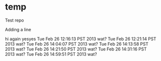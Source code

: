 temp
====

Test repo


Adding a line

hi again
yesyes
Tue Feb 26 12:16:13 PST 2013 wat?
Tue Feb 26 12:21:14 PST 2013 wat?
Tue Feb 26 14:04:07 PST 2013 wat?
Tue Feb 26 14:13:58 PST 2013 wat?
Tue Feb 26 14:21:50 PST 2013 wat?
Tue Feb 26 14:31:16 PST 2013 wat?
Tue Feb 26 14:59:51 PST 2013 wat?
